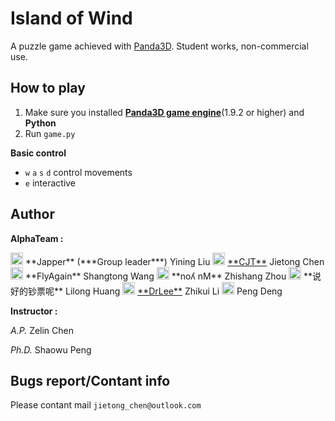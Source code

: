 <!-- Island of Wind -->
# Island of Wind
A puzzle game achieved with <a href="https://www.panda3d.org/" target="_blank">Panda3D</a>. Student works, non-commercial use.

## How to play
1. Make sure you installed <a href="https://www.panda3d.org/download.php?sdk" target="_blank">**Panda3D game engine**</a>(1.9.2 or higher) and **Python**
2. Run `game.py`

**Basic control**

* `w` `a` `s` `d` control movements
* `e` interactive

## Author
**AlphaTeam :**

<img src="http://q.qlogo.cn/headimg_dl?dst_uin=754600392&spec=100" alt="754600392" width="20" height="20">
 **Japper** (***Group leader***) Yining Liu

<img src="http://q.qlogo.cn/headimg_dl?dst_uin=1074614289&spec=640" alt="1074614289" width="20" height="20">
 <a href="https://github.com/CJT-Jackton" target="_blank">**CJT**</a> Jietong Chen

<img src="http://q.qlogo.cn/headimg_dl?dst_uin=1132741010&spec=640" alt="1132741010" width="20" height="20">
 **FlyAgain** Shangtong Wang

<img src="http://q.qlogo.cn/headimg_dl?dst_uin=364075883&spec=640" alt="364075883" width="20" height="20">
 **noʎ nM** Zhishang Zhou

<img src="http://q.qlogo.cn/headimg_dl?dst_uin=493711318&spec=640" alt="493711318" width="20" height="20">
 **说好的钞票呢** Lilong Huang

<img src="http://q.qlogo.cn/headimg_dl?dst_uin=463153356&spec=640" alt="463153356" width="20" height="20">
 <a href="https://github.com/chikuiLee" target="_blank">**DrLee**</a> Zhikui Li

<img src="http://q.qlogo.cn/headimg_dl?dst_uin=1070803907&spec=640" alt="1070803907" width="20" height="20">
 Peng Deng


**Instructor :**

*A.P.*   Zelin Chen

*Ph.D.*  Shaowu Peng

## Bugs report/Contant info
Please contant mail `jietong_chen@outlook.com`
